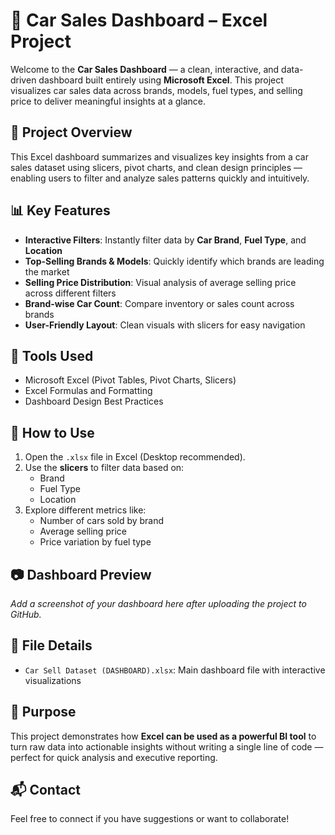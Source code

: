 # 🚗 Car Sales Dashboard – Excel Project

Welcome to the **Car Sales Dashboard** — a clean, interactive, and data-driven dashboard built entirely using **Microsoft Excel**. This project visualizes car sales data across brands, models, fuel types, and selling price to deliver meaningful insights at a glance.

## 📁 Project Overview

This Excel dashboard summarizes and visualizes key insights from a car sales dataset using slicers, pivot charts, and clean design principles — enabling users to filter and analyze sales patterns quickly and intuitively.

## 📊 Key Features

- **Interactive Filters**: Instantly filter data by **Car Brand**, **Fuel Type**, and **Location**
- **Top-Selling Brands & Models**: Quickly identify which brands are leading the market
- **Selling Price Distribution**: Visual analysis of average selling price across different filters
- **Brand-wise Car Count**: Compare inventory or sales count across brands
- **User-Friendly Layout**: Clean visuals with slicers for easy navigation

## 🧰 Tools Used

- Microsoft Excel (Pivot Tables, Pivot Charts, Slicers)
- Excel Formulas and Formatting
- Dashboard Design Best Practices

## 📌 How to Use

1. Open the `.xlsx` file in Excel (Desktop recommended).
2. Use the **slicers** to filter data based on:
   - Brand
   - Fuel Type
   - Location
3. Explore different metrics like:
   - Number of cars sold by brand
   - Average selling price
   - Price variation by fuel type

## 📷 Dashboard Preview

*Add a screenshot of your dashboard here after uploading the project to GitHub.*

## 📁 File Details

- `Car Sell Dataset (DASHBOARD).xlsx`: Main dashboard file with interactive visualizations

## 🎯 Purpose

This project demonstrates how **Excel can be used as a powerful BI tool** to turn raw data into actionable insights without writing a single line of code — perfect for quick analysis and executive reporting.

## 📬 Contact

Feel free to connect if you have suggestions or want to collaborate!
